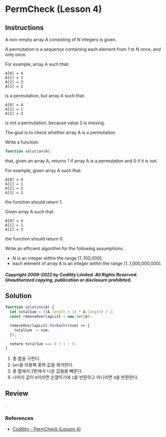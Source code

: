 # PermCheck (Lesson 4)

## Instructions

A non-empty array A consisting of N integers is given.

A permutation is a sequence containing each element from 1 to N once, and only once.

For example, array A such that:

    A[0] = 4
    A[1] = 1
    A[2] = 3
    A[3] = 2

is a permutation, but array A such that:

    A[0] = 4
    A[1] = 1
    A[2] = 3

is not a permutation, because value 2 is missing.

The goal is to check whether array A is a permutation.

Write a function:

```js
function solution(A);
```

that, given an array A, returns 1 if array A is a permutation and 0 if it is not.

For example, given array A such that:

    A[0] = 4
    A[1] = 1
    A[2] = 3
    A[3] = 2

the function should return 1.

Given array A such that:

    A[0] = 4
    A[1] = 1
    A[2] = 3

the function should return 0.

Write an efficient algorithm for the following assumptions:

- N is an integer within the range [1..100,000];
- each element of array A is an integer within the range [1..1,000,000,000].

##### Copyright 2009–2022 by Codility Limited. All Rights Reserved. Unauthorized copying, publication or disclosure prohibited.

## Solution

```js
function solution(A) {
  let totalSum = ((A.length + 1) * A.length) / 2;
  const removeOverlapList = new Set(A);

  removeOverlapList.forEach((num) => {
    totalSum -= num;
  });

  return totalSum === 0 ? 1 : 0;
}
```

1. 총 합을 구한다.
2. `Set`을 이용해 중복 값을 제거한다.
3. 총 합에서 2번에서 나온 값들을 빼준다.
4. 나머지 값이 `0`이라면 순열이기에 `1`을 반환하고 아니라면 `0`을 반환한다.

## Review

.

### References

- [Codillity - PermCheck (Lesson 4)](https://app.codility.com/programmers/lessons/4-counting_elements/perm_check)
